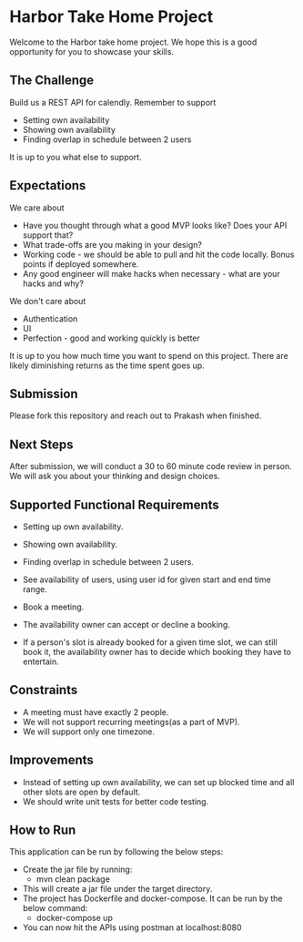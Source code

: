 # Harbor Take Home Project

Welcome to the Harbor take home project. We hope this is a good opportunity for you to showcase your skills.

## The Challenge

Build us a REST API for calendly. Remember to support

- Setting own availability
- Showing own availability
- Finding overlap in schedule between 2 users

It is up to you what else to support.

## Expectations

We care about

- Have you thought through what a good MVP looks like? Does your API support that?
- What trade-offs are you making in your design?
- Working code - we should be able to pull and hit the code locally. Bonus points if deployed somewhere.
- Any good engineer will make hacks when necessary - what are your hacks and why?

We don't care about

- Authentication
- UI
- Perfection - good and working quickly is better

It is up to you how much time you want to spend on this project. There are likely diminishing returns as the time spent goes up.

## Submission

Please fork this repository and reach out to Prakash when finished.

## Next Steps

After submission, we will conduct a 30 to 60 minute code review in person. We will ask you about your thinking and design choices.

## Supported Functional Requirements
- Setting up own availability.
- Showing own availability.

- Finding overlap in schedule between 2 users.
- See availability of users, using user id for given start and end time range.
- Book a meeting.
- The availability owner can accept or decline a booking.
- If a person's slot is already booked for a given time slot, we can still book it, the availability owner has to decide which booking they have to entertain.

[//]: # (- )

## Constraints
- A meeting must have exactly 2 people.
- We will not support recurring meetings(as a part of MVP).
- We will support only one timezone.

## Improvements
- Instead of setting up own availability, we can set up blocked time and all other slots are open by default.
- We should write unit tests for better code testing.

## How to Run 
This application can be run by following the below steps:
  - Create the jar file by running: 
    - mvn clean package
  - This will create a jar file under the target directory.
  - The project has Dockerfile and docker-compose. It can be run by the below command:
    - docker-compose up
  - You can now hit the APIs using postman at localhost:8080
